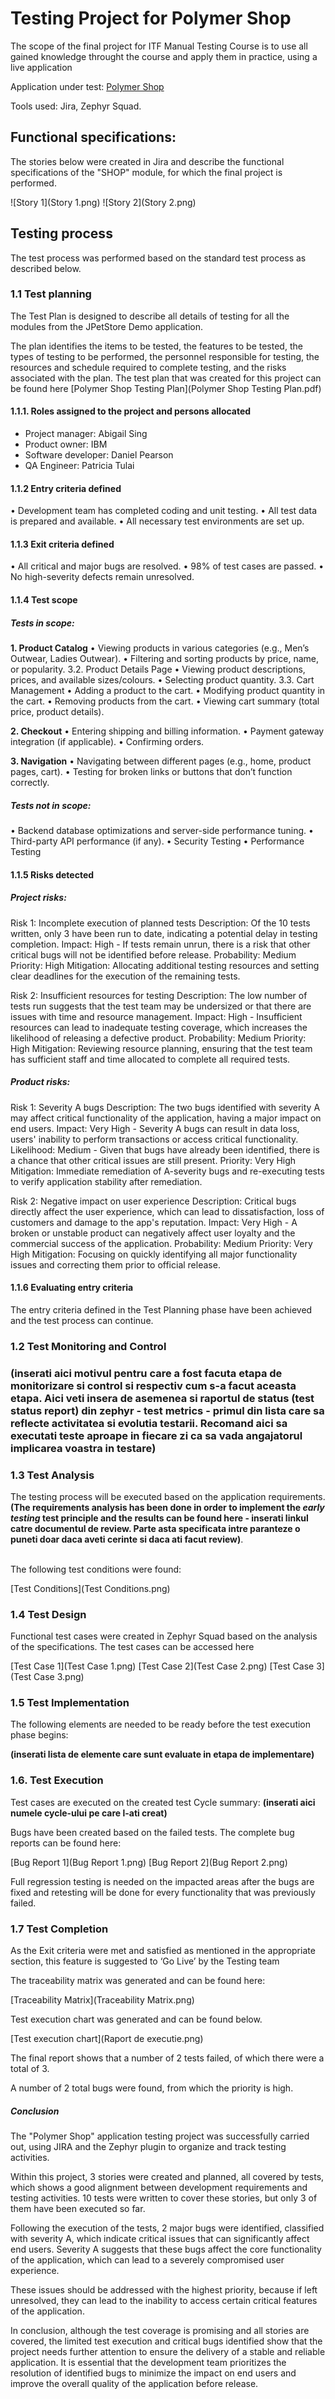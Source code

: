 <h1>Testing Project for Polymer Shop</h1>

The scope of the final project for ITF Manual Testing Course is to use all gained knowledge throught the course and apply them in practice, using a live application

Application under test: [Polymer Shop](https://shop.polymer-project.org/)

Tools used: Jira, Zephyr Squad.

<h2>Functional specifications:</h2>

The stories below were created in Jira and describe the functional specifications of the "SHOP" module, for which the final project is performed.

![Story 1](Story 1.png)
![Story 2](Story 2.png)

<h2>Testing process</h2>

The test process was performed based on the standard test process as described below.

<h3>1.1 Test planning</h3>

The Test Plan is designed to describe all details of testing for all the modules from the JPetStore Demo application.

The plan identifies the items to be tested, the features to be tested, the types of testing to be performed, the personnel responsible for testing, the resources and schedule required to complete testing, and the risks associated with the plan. The test plan that was created for this project can be found here [Polymer Shop Testing Plan](Polymer Shop Testing Plan.pdf)

<h4>1.1.1. Roles assigned to the project and persons allocated</h4>

<ul>
  <li>Project manager: Abigail Sing</li> 
  <li>Product owner: IBM</li>
  <li>Software developer: Daniel Pearson</li>
  <li>QA Engineer: Patricia Tulai</li>
</ul>

<h4> 1.1.2 Entry criteria defined </h4>

• Development team has completed coding and unit testing.
• All test data is prepared and available.
• All necessary test environments are set up.

<h4> 1.1.3 Exit criteria defined </h4>

• All critical and major bugs are resolved.
• 98% of test cases are passed.
• No high-severity defects remain unresolved.

<h4> 1.1.4 Test scope</h4>

<h5> Tests in scope: </h5>

**1. Product Catalog**
• Viewing products in various categories (e.g., Men’s Outwear, Ladies Outwear).
• Filtering and sorting products by price, name, or popularity.
3.2. Product Details Page
• Viewing product descriptions, prices, and available sizes/colours.
• Selecting product quantity.
3.3. Cart Management
• Adding a product to the cart.
• Modifying product quantity in the cart.
• Removing products from the cart.
• Viewing cart summary (total price, product details).

**2. Checkout**
• Entering shipping and billing information.
• Payment gateway integration (if applicable).
• Confirming orders.

**3. Navigation**
• Navigating between different pages (e.g., home, product pages, cart).
• Testing for broken links or buttons that don’t function correctly.

<h5>Tests not in scope: </h5>

• Backend database optimizations and server-side performance tuning.
• Third-party API performance (if any).
• Security Testing
• Performance Testing

<h4>1.1.5 Risks detected</h4>

**<h5>Project risks:</h5>**

Risk 1: Incomplete execution of planned tests
Description: Of the 10 tests written, only 3 have been run to date, indicating a potential delay in testing completion.
Impact: High - If tests remain unrun, there is a risk that other critical bugs will not be identified before release.
Probability: Medium
Priority: High
Mitigation: Allocating additional testing resources and setting clear deadlines for the execution of the remaining tests.

Risk 2: Insufficient resources for testing
Description: The low number of tests run suggests that the test team may be undersized or that there are issues with time and resource management.
Impact: High - Insufficient resources can lead to inadequate testing coverage, which increases the likelihood of releasing a defective product.
Probability: Medium
Priority: High
Mitigation: Reviewing resource planning, ensuring that the test team has sufficient staff and time allocated to complete all required tests.

**<h5> Product risks: </h5>**

Risk 1: Severity A bugs
Description: The two bugs identified with severity A may affect critical functionality of the application, having a major impact on end users.
Impact: Very High - Severity A bugs can result in data loss, users' inability to perform transactions or access critical functionality.
Likelihood: Medium - Given that bugs have already been identified, there is a chance that other critical issues are still present.
Priority: Very High
Mitigation: Immediate remediation of A-severity bugs and re-executing tests to verify application stability after remediation.

Risk 2: Negative impact on user experience
Description: Critical bugs directly affect the user experience, which can lead to dissatisfaction, loss of customers and damage to the app's reputation.
Impact: Very High - A broken or unstable product can negatively affect user loyalty and the commercial success of the application.
Probability: Medium
Priority: Very High
Mitigation: Focusing on quickly identifying all major functionality issues and correcting them prior to official release.

<h4>1.1.6 Evaluating entry criteria</h4>

The entry criteria defined in the Test Planning phase have been achieved and the test process can continue.

<h3>1.2 Test Monitoring and Control<h3>

**(inserati aici motivul pentru care a fost facuta etapa de monitorizare si control si respectiv cum s-a facut aceasta etapa. Aici veti insera de asemenea si raportul de status (test status report) din zephyr - test metrics - primul din lista care sa reflecte activitatea si evolutia testarii. Recomand aici sa executati teste aproape in fiecare zi ca sa vada angajatorul implicarea voastra in testare)**

<h3> 1.3 Test Analysis </h3>
The testing process will be executed based on the application requirements. <b>(The requirements analysis has been done in order to implement the <i>early testing</i> test principle and the results can be found here - inserati linkul catre documentul de review. Parte asta specificata intre paranteze o puneti doar daca aveti cerinte si daca ati facut review)</b>. <br><br>

The following test conditions were found: <br>

[Test Conditions](Test Conditions.png)

<h3>1.4 Test Design</h3>

Functional test cases were created in Zephyr Squad based on the analysis of the specifications. The test cases can be accessed here 

[Test Case 1](Test Case 1.png)
[Test Case 2](Test Case 2.png)
[Test Case 3](Test Case 3.png)

<h3>1.5 Test Implementation</h3>

The following elements are needed to be ready before the test execution phase begins:

**(inserati lista de elemente care sunt evaluate in etapa de implementare)**

<h3>1.6. Test Execution </h3>

Test cases are executed on the created test Cycle summary: **(inserati aici numele cycle-ului pe care l-ati creat)**

Bugs have been created based on the failed tests. The complete bug reports can be found here: 

[Bug Report 1](Bug Report 1.png)
[Bug Report 2](Bug Report 2.png)

Full regression testing is needed on the impacted areas after the bugs are fixed and retesting will be done for every functionality that was previously failed.

<h3> 1.7 Test Completion</h3>
As the Exit criteria were met and satisfied as mentioned in the appropriate section, this feature is suggested to ‘Go Live’ by the Testing team

The traceability matrix was generated and can be found here: 

[Traceability Matrix](Traceability Matrix.png)

Test execution chart was generated and can be found below. 

[Test execution chart](Raport de executie.png)

The final report shows that a number of 2 tests failed, of which there were a total of 3.

A number of 2 total bugs were found, from which the priority is high.

**<h5> Conclusion </h5>**

The "Polymer Shop" application testing project was successfully carried out, using JIRA and the Zephyr plugin to organize and track testing activities.

Within this project, 3 stories were created and planned, all covered by tests, which shows a good alignment between development requirements and testing activities.
10 tests were written to cover these stories, but only 3 of them have been executed so far.

Following the execution of the tests, 2 major bugs were identified, classified with severity A, which indicate critical issues that can significantly affect end users. Severity A suggests that these bugs affect the core functionality of the application, which can lead to a severely compromised user experience.

These issues should be addressed with the highest priority, because if left unresolved, they can lead to the inability to access certain critical features of the application.

In conclusion, although the test coverage is promising and all stories are covered, the limited test execution and critical bugs identified show that the project needs further attention to ensure the delivery of a stable and reliable application. It is essential that the development team prioritizes the resolution of identified bugs to minimize the impact on end users and improve the overall quality of the application before release.
